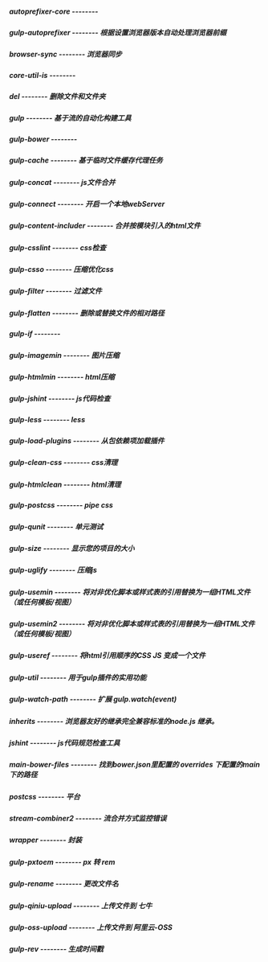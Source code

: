 ##### autoprefixer-core -------- 

##### gulp-autoprefixer -------- 根据设置浏览器版本自动处理浏览器前缀

##### browser-sync -------- 浏览器同步

##### core-util-is --------

##### del -------- 删除文件和文件夹

##### gulp -------- 基于流的自动化构建工具

##### gulp-bower --------

##### gulp-cache -------- 基于临时文件缓存代理任务

##### gulp-concat -------- js文件合并

##### gulp-connect -------- 开启一个本地webServer

##### gulp-content-includer -------- 合并按模块引入的html文件

##### gulp-csslint -------- css检查

##### gulp-csso -------- 压缩优化css

##### gulp-filter -------- 过滤文件

##### gulp-flatten -------- 删除或替换文件的相对路径

##### gulp-if -------- 

##### gulp-imagemin -------- 图片压缩

##### gulp-htmlmin -------- html压缩

##### gulp-jshint -------- js代码检查

##### gulp-less -------- less

##### gulp-load-plugins -------- 从包依赖项加载插件

##### gulp-clean-css -------- css清理

##### gulp-htmlclean -------- html清理

##### gulp-postcss -------- pipe css

##### gulp-qunit -------- 单元测试

##### gulp-size -------- 显示您的项目的大小

##### gulp-uglify -------- 压缩js

##### gulp-usemin -------- 将对非优化脚本或样式表的引用替换为一组HTML文件（或任何模板/视图）

##### gulp-usemin2 -------- 将对非优化脚本或样式表的引用替换为一组HTML文件（或任何模板/视图）

##### gulp-useref -------- 将html引用顺序的CSS JS 变成一个文件

##### gulp-util -------- 用于gulp插件的实用功能

##### gulp-watch-path -------- 扩展 gulp.watch(event)

##### inherits -------- 浏览器友好的继承完全兼容标准的node.js 继承。

##### jshint -------- js代码规范检查工具

##### main-bower-files -------- 找到bower.json里配置的 overrides 下配置的main下的路径

##### postcss -------- 平台

##### stream-combiner2 -------- 流合并方式监控错误

##### wrapper -------- 封装

##### gulp-pxtoem -------- px 转 rem

##### gulp-rename -------- 更改文件名

##### gulp-qiniu-upload -------- 上传文件到 七牛

##### gulp-oss-upload -------- 上传文件到 阿里云-OSS

##### gulp-rev -------- 生成时间戳

